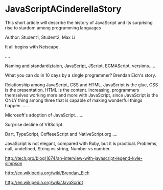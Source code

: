 # JavaScriptACinderellaStory
This short article will describe the history of JavaScript and its surprising rise to stardom among programming languages


Author: Student1, Student2, Max Li


It all begins with Netscape.

....

Naming and standardiztaion, JavaScript, JScript, ECMAScript, versions.....

What you can do in 10 days by a single programmer? Brendan Eich's story.


Relationship among JavaScript, CSS and HTML. JavaScript is the glue, CSS is the presentation, HTML is the content. Increasing, 
programmers themselves working more and more with JavaScript, since JavaScript is the ONLY thing among three that is capable
of making wonderful things happen. .....

Microsoft's adoption of JavaScript. .....

Surprise decline of VBScript.

Dart, TypeScript, CoffeeeScript and NativeScript.org ....

JavaScript is not elegant, compared with Ruby, but it is practical. Problems, null, undefined, String vs string, 
Number vs number.


http://tech.pro/blog/1674/an-interview-with-javascript-legend-kyle-simpson

http://en.wikipedia.org/wiki/Brendan_Eich


http://en.wikipedia.org/wiki/JavaScript

